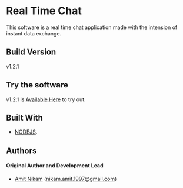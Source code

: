 # Real Time Chat

This software is a real time chat application made with the intension of instant data exchange. 

## Build Version

v1.2.1

## Try the software

v1.2.1 is [Available Here](http://real-time-chat-by-amit.herokuapp.com/) to try out.

## Built With

* [NODEJS](https://nodejs.org/en/).

## Authors

#### Original Author and Development Lead

- [Amit Nikam](https://github.com/amitnikam) (nikam.amit.1997@gmail.com)

